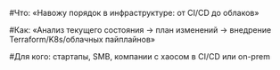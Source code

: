 #Что: «Навожу порядок в инфраструктуре: от CI/CD до облаков»

#Как: «Анализ текущего состояния → план изменений → внедрение Terraform/K8s/облачных пайплайнов»

#Для кого: стартапы, SMB, компании с хаосом в CI/CD или on-prem

